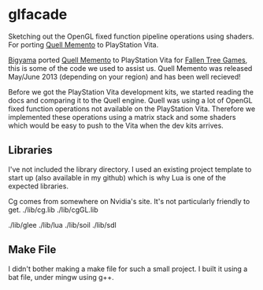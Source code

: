 glfacade
========

[Bigyama]: http://www.bigyama.net/
[Quell Memento]: http://youtu.be/RnemX6xn0Ss
[Fallen Tree Games]: http://www.fallentreegames.com/

Sketching out the OpenGL fixed function pipeline operations using shaders. For porting [Quell Memento] to PlayStation Vita.

[Bigyama] ported [Quell Memento] to PlayStation Vita for [Fallen Tree Games], this is some of the code we used to assist us. Quell Memento was released May/June 2013 (depending on your region) and has been well recieved!

Before we got the PlayStation Vita development kits, we started reading the docs and comparing it to the Quell engine. Quell was using a lot of OpenGL fixed function operations not available on the PlayStation Vita. Therefore we implemented these operations using a matrix stack and some shaders which would be easy to push to the Vita when the dev kits arrives.

Libraries
---------

I've not included the library directory. I used an existing project template to start up (also available in my github) which is why Lua is one of the expected libraries.

Cg comes from somewhere on Nvidia's site. It's not particularly friendly to get.
./lib/cg.lib
./lib/cgGL.lib

./lib/glee
./lib/lua
./lib/soil
./lib/sdl

Make File
---------

I didn't bother making a make file for such a small project. I built it using a bat file, under mingw using g++.

